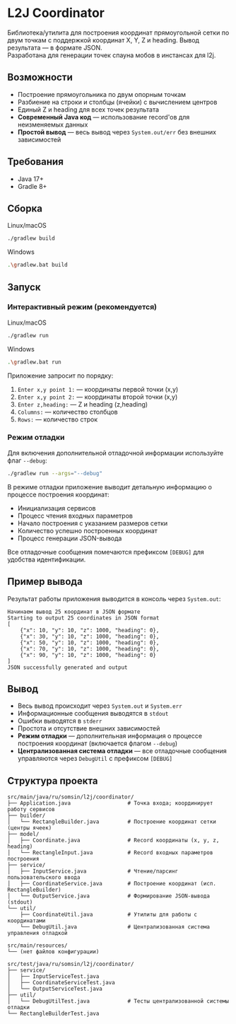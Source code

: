 # L2J Coordinator

Библиотека/утилита для построения координат прямоугольной сетки по двум точкам с поддержкой координат X, Y, Z и heading. Вывод результата — в формате JSON.  
Разработана для генерации точек спауна мобов в инстансах для l2j. 

## Возможности
- Построение прямоугольника по двум опорным точкам
- Разбиение на строки и столбцы (ячейки) с вычислением центров
- Единый Z и heading для всех точек результата
- **Современный Java код** — использование record'ов для неизменяемых данных
- **Простой вывод** — весь вывод через `System.out/err` без внешних зависимостей


## Требования
- Java 17+
- Gradle 8+

## Сборка
Linux/macOS
```bash
./gradlew build
```
Windows
```bash
.\gradlew.bat build
```

## Запуск

### Интерактивный режим (рекомендуется)
Linux/macOS
```bash
./gradlew run
```
Windows
```bash
.\gradlew.bat run
```
Приложение запросит по порядку:
1) `Enter x,y point 1:` — координаты первой точки (x,y)
2) `Enter x,y point 2:` — координаты второй точки (x,y)
3) `Enter z,heading:` — Z и heading (z,heading)
4) `Columns:` — количество столбцов
5) `Rows:` — количество строк



### Режим отладки
Для включения дополнительной отладочной информации используйте флаг `--debug`:

```bash
./gradlew run --args="--debug"
```

В режиме отладки приложение выводит детальную информацию о процессе построения координат:
- Инициализация сервисов
- Процесс чтения входных параметров
- Начало построения с указанием размеров сетки
- Количество успешно построенных координат
- Процесс генерации JSON-вывода

Все отладочные сообщения помечаются префиксом `[DEBUG]` для удобства идентификации.

## Пример вывода

Результат работы приложения выводится в консоль через `System.out`:

```
Начинаем вывод 25 координат в JSON формате
Starting to output 25 coordinates in JSON format
[
    {"x": 10, "y": 10, "z": 1000, "heading": 0},
    {"x": 30, "y": 10, "z": 1000, "heading": 0},
    {"x": 50, "y": 10, "z": 1000, "heading": 0},
    {"x": 70, "y": 10, "z": 1000, "heading": 0},
    {"x": 90, "y": 10, "z": 1000, "heading": 0}
]
JSON successfully generated and output
```

## Вывод
- Весь вывод происходит через `System.out` и `System.err`
- Информационные сообщения выводятся в `stdout`
- Ошибки выводятся в `stderr`
- Простота и отсутствие внешних зависимостей
- **Режим отладки** — дополнительная информация о процессе построения координат (включается флагом `--debug`)
- **Централизованная система отладки** — все отладочные сообщения управляются через `DebugUtil` с префиксом `[DEBUG]`

## Структура проекта
```
src/main/java/ru/somsin/l2j/coordinator/
├── Application.java                  # Точка входа; координирует работу сервисов
├── builder/
│   └── RectangleBuilder.java         # Построение координат сетки (центры ячеек)
├── model/
│   ├── Coordinate.java               # Record координаты (x, y, z, heading)
│   └── RectangleInput.java           # Record входных параметров построения
├── service/
│   ├── InputService.java             # Чтение/парсинг пользовательского ввода
│   ├── CoordinateService.java        # Построение координат (исп. RectangleBuilder)
│   └── OutputService.java            # Формирование JSON-вывода (stdout)
└── util/
    ├── CoordinateUtil.java           # Утилиты для работы с координатами
    └── DebugUtil.java                # Централизованная система управления отладкой

src/main/resources/
└── (нет файлов конфигурации)

src/test/java/ru/somsin/l2j/coordinator/
├── service/
│   ├── InputServiceTest.java
│   ├── CoordinateServiceTest.java
│   └── OutputServiceTest.java
├── util/
│   └── DebugUtilTest.java            # Тесты централизованной системы отладки
└── RectangleBuilderTest.java
```